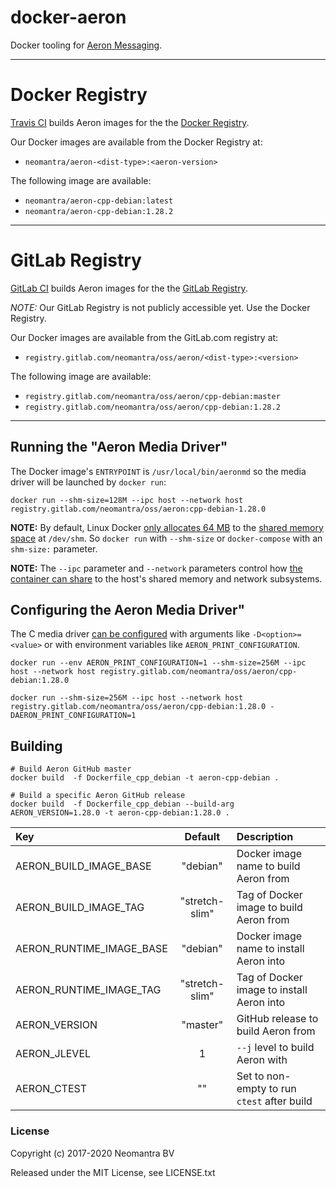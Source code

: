 # docker-aeron

Docker tooling for [Aeron Messaging](https://github.com/real-logic/aeron).

----

# Docker Registry

[Travis CI](https://travis-ci.org/neomantra/docker-aeron) builds Aeron images for the the [Docker Registry](https://hub.docker.com/r/neomantra/aeron).

Our Docker images are available from the Docker Registry at:
  * `neomantra/aeron-<dist-type>:<aeron-version>`

The following image are available:

  * `neomantra/aeron-cpp-debian:latest`
  * `neomantra/aeron-cpp-debian:1.28.2`

----

# GitLab Registry

[GitLab CI](https://gitlab.com/neomantra/oss/aeron/pipelines) builds Aeron images for the the [GitLab Registry](https://gitlab.com/neomantra/oss/aeron/container_registry).

*NOTE:* Our GitLab Registry is not publicly accessible yet.  Use the Docker Registry.

Our Docker images are available from the GitLab.com registry at:
  * `registry.gitlab.com/neomantra/oss/aeron/<dist-type>:<version>`

The following image are available:

  * `registry.gitlab.com/neomantra/oss/aeron/cpp-debian:master`
  * `registry.gitlab.com/neomantra/oss/aeron/cpp-debian:1.28.2`

----

## Running the "Aeron Media Driver"

The Docker image's `ENTRYPOINT` is `/usr/local/bin/aeronmd` so the media driver will be launched by `docker run`:

```
docker run --shm-size=128M --ipc host --network host registry.gitlab.com/neomantra/oss/aeron:cpp-debian-1.28.0
```

**NOTE:** By default, Linux Docker [only allocates 64 MB](https://github.com/docker/docker/issues/2606) to the [shared memory space](https://www.cyberciti.biz/tips/what-is-devshm-and-its-practical-usage.html) at `/dev/shm`.  So `docker run` with `--shm-size` or `docker-compose` with an `shm-size:` parameter.

**NOTE:** The `--ipc` parameter and `--network` parameters control how [the container can share](https://docs.docker.com/engine/reference/run/#ipc-settings---ipc) to the host's shared memory and network subsystems.

## Configuring the Aeron Media Driver"

The C media driver [can be configured](https://github.com/real-logic/aeron/wiki/Configuration-Options#c-media-driver) with arguments like `-D<option>=<value>` or with environment variables like `AERON_PRINT_CONFIGURATION`.

```
docker run --env AERON_PRINT_CONFIGURATION=1 --shm-size=256M --ipc host --network host registry.gitlab.com/neomantra/oss/aeron/cpp-debian:1.28.0

docker run --shm-size=256M --ipc host --network host registry.gitlab.com/neomantra/oss/aeron/cpp-debian:1.28.0 -DAERON_PRINT_CONFIGURATION=1
```

## Building

```
# Build Aeron GitHub master
docker build  -f Dockerfile_cpp_debian -t aeron-cpp-debian .

# Build a specific Aeron GitHub release
docker build  -f Dockerfile_cpp_debian --build-arg AERON_VERSION=1.28.0 -t aeron-cpp-debian:1.28.0 .

```

| Key  | Default | Description |
|:---- | :-----: |:----------- |
| AERON_BUILD_IMAGE_BASE | "debian" | Docker image name to build Aeron from | 
| AERON_BUILD_IMAGE_TAG | "stretch-slim" | Tag of Docker image to build Aeron from | 
| AERON_RUNTIME_IMAGE_BASE | "debian" | Docker image name to install Aeron into | 
| AERON_RUNTIME_IMAGE_TAG | "stretch-slim" | Tag of Docker image to install Aeron into | 
| AERON_VERSION | "master" | GitHub release to build Aeron from |
| AERON_JLEVEL | 1 | `--j` level to build Aeron with |
| AERON_CTEST | "" | Set to non-empty to run `ctest` after build |


### License

Copyright (c) 2017-2020 Neomantra BV

Released under the MIT License, see LICENSE.txt
